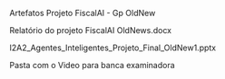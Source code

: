 Artefatos Projeto FiscalAI - Gp OldNew

Relatório do projeto  FiscalAI OldNews.docx

I2A2_Agentes_Inteligentes_Projeto_Final_OldNew1.pptx

Pasta com o Video para banca examinadora
